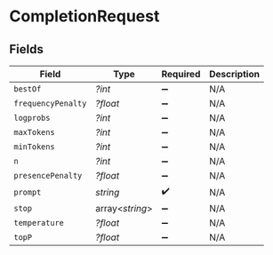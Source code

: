 # CompletionRequest


## Fields

| Field              | Type               | Required           | Description        |
| ------------------ | ------------------ | ------------------ | ------------------ |
| `bestOf`           | *?int*             | :heavy_minus_sign: | N/A                |
| `frequencyPenalty` | *?float*           | :heavy_minus_sign: | N/A                |
| `logprobs`         | *?int*             | :heavy_minus_sign: | N/A                |
| `maxTokens`        | *?int*             | :heavy_minus_sign: | N/A                |
| `minTokens`        | *?int*             | :heavy_minus_sign: | N/A                |
| `n`                | *?int*             | :heavy_minus_sign: | N/A                |
| `presencePenalty`  | *?float*           | :heavy_minus_sign: | N/A                |
| `prompt`           | *string*           | :heavy_check_mark: | N/A                |
| `stop`             | array<*string*>    | :heavy_minus_sign: | N/A                |
| `temperature`      | *?float*           | :heavy_minus_sign: | N/A                |
| `topP`             | *?float*           | :heavy_minus_sign: | N/A                |
